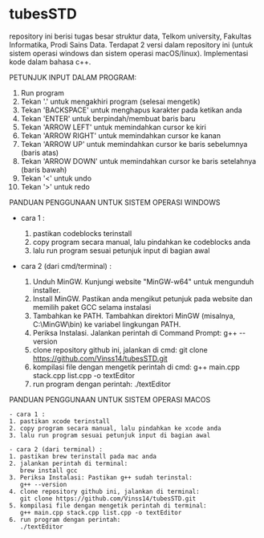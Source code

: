 # tubesSTD
repository ini berisi tugas besar struktur data, Telkom university, Fakultas Informatika, Prodi Sains Data. Terdapat 2 versi dalam repository ini (untuk sistem operasi windows dan sistem operasi macOS/linux). Implementasi kode dalam bahasa c++.

PETUNJUK INPUT DALAM PROGRAM:
1. Run program
2. Tekan '.' untuk mengakhiri program (selesai mengetik)
3. Tekan 'BACKSPACE' untuk menghapus karakter pada ketikan anda
4. Tekan 'ENTER' untuk berpindah/membuat baris baru
5. Tekan 'ARROW LEFT' untuk memindahkan cursor ke kiri
6. Tekan 'ARROW RIGHT' untuk memindahkan cursor ke kanan
7. Tekan 'ARROW UP' untuk memindahkan cursor ke baris sebelumnya (baris atas)
8. Tekan 'ARROW DOWN' untuk memindahkan cursor ke baris setelahnya (baris bawah)
9. Tekan '<' untuk undo
10. Tekan '>' untuk redo

PANDUAN PENGGUNAAN UNTUK SISTEM OPERASI WINDOWS
   - cara 1 :
     1. pastikan codeblocks terinstall
     2. copy program secara manual, lalu pindahkan ke codeblocks anda
     3. lalu run program sesuai petunjuk input di bagian awal
    
   - cara 2 (dari cmd/terminal) :
     1. Unduh MinGW. Kunjungi website "MinGW-w64" untuk mengunduh installer.
     2. Install MinGW. Pastikan anda mengikut petunjuk pada website dan memilih paket GCC selama instalasi
     3. Tambahkan ke PATH. Tambahkan direktori MinGW (misalnya, C:\MinGW\bin) ke variabel lingkungan PATH.
     4. Periksa Instalasi. Jalankan perintah di Command Prompt:
        g++ --version
     5. clone repository github ini, jalankan di cmd:
        git clone https://github.com/Vinss14/tubesSTD.git
     6. kompilasi file dengan mengetik perintah di cmd:
        g++ main.cpp stack.cpp list.cpp -o textEditor
     7. run program dengan perintah:
        ./textEditor
        
PANDUAN PENGGUNAAN UNTUK SISTEM OPERASI MACOS

    - cara 1 :
    1. pastikan xcode terinstall
    2. copy program secara manual, lalu pindahkan ke xcode anda
    3. lalu run program sesuai petunjuk input di bagian awal
    
    - cara 2 (dari terminal) :
    1. pastikan brew terinstall pada mac anda
    2. jalankan perintah di terminal:
       brew install gcc
    3. Periksa Instalasi: Pastikan g++ sudah terinstal:
       g++ --version
    4. clone repository github ini, jalankan di terminal:
       git clone https://github.com/Vinss14/tubesSTD.git
    5. kompilasi file dengan mengetik perintah di terminal:
       g++ main.cpp stack.cpp list.cpp -o textEditor
    6. run program dengan perintah:
       ./textEditor
        
     

  
   
   
    
   
